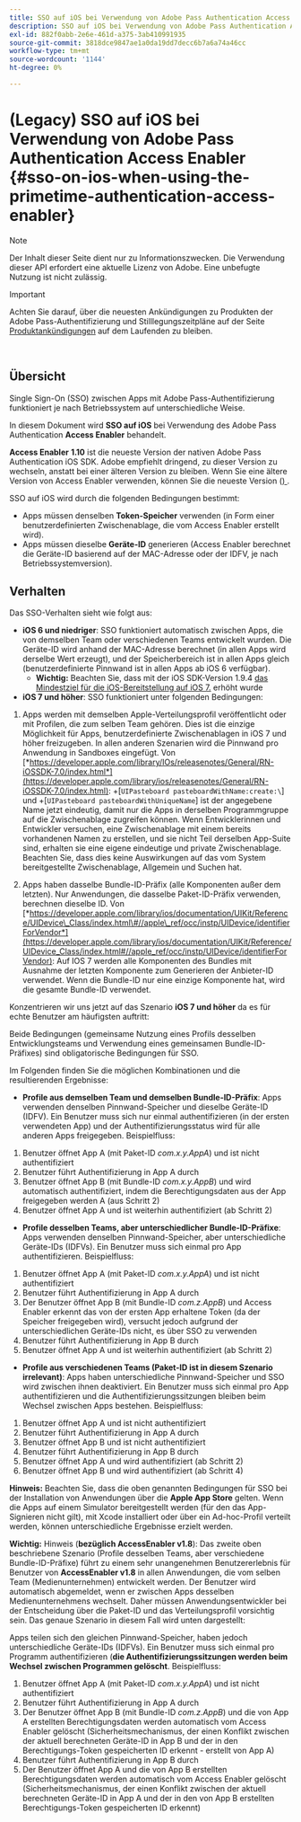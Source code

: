```yaml
---
title: SSO auf iOS bei Verwendung von Adobe Pass Authentication Access Enabler
description: SSO auf iOS bei Verwendung von Adobe Pass Authentication Access Enabler
exl-id: 882f0abb-2e6e-461d-a375-3ab410991935
source-git-commit: 3818dce9847ae1a0da19dd7decc6b7a6a74a46cc
workflow-type: tm+mt
source-wordcount: '1144'
ht-degree: 0%

---
```


# (Legacy) SSO auf iOS bei Verwendung von Adobe Pass Authentication Access Enabler {#sso-on-ios-when-using-the-primetime-authentication-access-enabler}

>[!NOTE]
>
>Der Inhalt dieser Seite dient nur zu Informationszwecken. Die Verwendung dieser API erfordert eine aktuelle Lizenz von Adobe. Eine unbefugte Nutzung ist nicht zulässig.

>[!IMPORTANT]
>
> Achten Sie darauf, über die neuesten Ankündigungen zu Produkten der Adobe Pass-Authentifizierung und Stilllegungszeitpläne auf der Seite [Produktankündigungen](/help/authentication/product-announcements.md) auf dem Laufenden zu bleiben.

</br>

## Übersicht

Single Sign-On (SSO) zwischen Apps mit Adobe Pass-Authentifizierung funktioniert je nach Betriebssystem auf unterschiedliche Weise.

In diesem Dokument wird **SSO auf iOS** bei Verwendung des Adobe Pass Authentication **Access Enabler** behandelt.

**Access Enabler** **1.10** ist die neueste Version der nativen Adobe Pass Authentication iOS SDK. Adobe empfiehlt dringend, zu dieser Version zu wechseln, anstatt bei einer älteren Version zu bleiben. Wenn Sie eine ältere Version von Access Enabler verwenden, können Sie die neueste Version ([) ](https://tve.zendesk.com/hc/en-us/articles/204963209-iOS-Native-AccessEnabler-Library).

SSO auf iOS wird durch die folgenden Bedingungen bestimmt:

- Apps müssen denselben **Token-Speicher** verwenden (in Form einer benutzerdefinierten Zwischenablage, die vom Access Enabler erstellt wird).
- Apps müssen dieselbe **Geräte-ID** generieren (Access Enabler berechnet die Geräte-ID basierend auf der MAC-Adresse oder der IDFV, je nach Betriebssystemversion).

## Verhalten

Das SSO-Verhalten sieht wie folgt aus:

- **iOS 6 und niedriger**: SSO funktioniert automatisch zwischen Apps, die von demselben Team oder verschiedenen Teams entwickelt wurden. Die Geräte-ID wird anhand der MAC-Adresse berechnet (in allen Apps wird derselbe Wert erzeugt), und der Speicherbereich ist in allen Apps gleich (benutzerdefinierte Pinnwand ist in allen Apps ab iOS 6 verfügbar).
   - **Wichtig:** Beachten Sie, dass mit der iOS SDK-Version 1.9.4 [das Mindestziel für die iOS-Bereitstellung auf iOS 7.](https://tve.zendesk.com/hc/en-us/articles/204963209-iOS-Native-AccessEnabler-Library) erhöht wurde
- **iOS 7 und höher**: SSO funktioniert unter folgenden Bedingungen:

1. Apps werden mit demselben Apple-Verteilungsprofil veröffentlicht oder mit Profilen, die zum selben Team gehören. Dies ist die einzige Möglichkeit für Apps, benutzerdefinierte Zwischenablagen in iOS 7 und höher freizugeben. In allen anderen Szenarien wird die Pinnwand pro Anwendung in Sandboxes eingefügt. Von [*https://developer.apple.com/library/IOs/releasenotes/General/RN-iOSSDK-7.0/index.html*](https://developer.apple.com/library/ios/releasenotes/General/RN-iOSSDK-7.0/index.html): \+\[`UIPasteboard pasteboardWithName:create:\`] und +\[`UIPasteboard pasteboardWithUniqueName`\] ist der angegebene Name jetzt eindeutig, damit nur die Apps in derselben Programmgruppe auf die Zwischenablage zugreifen können. Wenn Entwicklerinnen und Entwickler versuchen, eine Zwischenablage mit einem bereits vorhandenen Namen zu erstellen, und sie nicht Teil derselben App-Suite sind, erhalten sie eine eigene eindeutige und private Zwischenablage. Beachten Sie, dass dies keine Auswirkungen auf das vom System bereitgestellte Zwischenablage, Allgemein und Suchen hat.

1. Apps haben dasselbe Bundle-ID-Präfix (alle Komponenten außer dem letzten). Nur Anwendungen, die dasselbe Paket-ID-Präfix verwenden, berechnen dieselbe ID. Von [*https://developer.apple.com/library/ios/documentation/UIKit/Reference/UIDevice\_Class/index.html\#//apple\_ref/occ/instp/UIDevice/identifierForVendor*](https://developer.apple.com/library/ios/documentation/UIKit/Reference/UIDevice_Class/index.html#//apple_ref/occ/instp/UIDevice/identifierForVendor): Auf IOS 7 werden alle Komponenten des Bundles mit Ausnahme der letzten Komponente zum Generieren der Anbieter-ID verwendet. Wenn die Bundle-ID nur eine einzige Komponente hat, wird die gesamte Bundle-ID verwendet.

Konzentrieren wir uns jetzt auf das Szenario **iOS 7 und höher** da es für echte Benutzer am häufigsten auftritt:

Beide Bedingungen (gemeinsame Nutzung eines Profils desselben Entwicklungsteams und Verwendung eines gemeinsamen Bundle-ID-Präfixes) sind obligatorische Bedingungen für SSO.

Im Folgenden finden Sie die möglichen Kombinationen und die resultierenden Ergebnisse:

- **Profile aus demselben Team und demselben Bundle-ID-Präfix**: Apps verwenden denselben Pinnwand-Speicher und dieselbe Geräte-ID (IDFV). Ein Benutzer muss sich nur einmal authentifizieren (in der ersten verwendeten App) und der Authentifizierungsstatus wird für alle anderen Apps freigegeben. Beispielfluss:

1. Benutzer öffnet App A (mit Paket-ID *com.x.y.AppA*) und ist nicht authentifiziert
1. Benutzer führt Authentifizierung in App A durch
1. Benutzer öffnet App B (mit Bundle-ID *com.x.y.AppB*) und wird automatisch authentifiziert, indem die Berechtigungsdaten aus der App freigegeben werden
A (aus Schritt 2)
1. Benutzer öffnet App A und ist weiterhin authentifiziert (ab Schritt 2)



- **Profile desselben Teams, aber unterschiedlicher Bundle-ID-Präfixe**: Apps verwenden denselben Pinnwand-Speicher, aber unterschiedliche Geräte-IDs (IDFVs). Ein Benutzer muss sich einmal pro App authentifizieren. Beispielfluss:

1. Benutzer öffnet App A (mit Paket-ID *com.x.y.AppA*) und ist nicht authentifiziert
1. Benutzer führt Authentifizierung in App A durch
1. Der Benutzer öffnet App B (mit Bundle-ID *com.z.AppB*) und Access Enabler erkennt das von der ersten App erhaltene Token (da der Speicher freigegeben wird), versucht jedoch aufgrund der unterschiedlichen Geräte-IDs nicht, es über SSO zu verwenden
1. Benutzer führt Authentifizierung in App B durch
1. Benutzer öffnet App A und ist weiterhin authentifiziert (ab Schritt 2)



- **Profile aus verschiedenen Teams (Paket-ID ist in diesem Szenario irrelevant)**: Apps haben unterschiedliche Pinnwand-Speicher und SSO wird zwischen ihnen deaktiviert. Ein Benutzer muss sich einmal pro App authentifizieren und die Authentifizierungssitzungen bleiben beim Wechsel zwischen Apps bestehen. Beispielfluss:


1. Benutzer öffnet App A und ist nicht authentifiziert
1. Benutzer führt Authentifizierung in App A durch
1. Benutzer öffnet App B und ist nicht authentifiziert
1. Benutzer führt Authentifizierung in App B durch
1. Benutzer öffnet App A und wird authentifiziert (ab Schritt 2)
1. Benutzer öffnet App B und wird authentifiziert (ab Schritt 4)

**Hinweis:** Beachten Sie, dass die oben genannten Bedingungen für SSO bei der Installation von Anwendungen über die **Apple App Store** gelten. Wenn die Apps auf einem Simulator bereitgestellt werden (für den das App-Signieren nicht gilt), mit Xcode installiert oder über ein Ad-hoc-Profil verteilt werden, können unterschiedliche Ergebnisse erzielt werden.

**Wichtig:** Hinweis (**bezüglich AccessEnabler v1.8**): Das zweite oben beschriebene Szenario (Profile desselben Teams, aber verschiedene Bundle-ID-Präfixe) führt zu einem sehr unangenehmen Benutzererlebnis für Benutzer von **AccessEnabler v1.8** in allen Anwendungen, die vom selben Team (Medienunternehmen) entwickelt werden. Der Benutzer wird automatisch abgemeldet, wenn er zwischen Apps desselben Medienunternehmens wechselt. Daher müssen Anwendungsentwickler bei der Entscheidung über die Paket-ID und das Verteilungsprofil vorsichtig sein. Das genaue Szenario in diesem Fall wird unten dargestellt:

Apps teilen sich den gleichen Pinnwand-Speicher, haben jedoch unterschiedliche Geräte-IDs (IDFVs). Ein Benutzer muss sich einmal pro Programm authentifizieren (**die Authentifizierungssitzungen werden beim Wechsel zwischen Programmen gelöscht**. Beispielfluss:

1. Benutzer öffnet App A (mit Paket-ID *com.x.y.AppA*) und ist nicht authentifiziert
1. Benutzer führt Authentifizierung in App A durch
1. Der Benutzer öffnet App B (mit Bundle-ID *com.z.AppB*) und die von App A erstellten Berechtigungsdaten werden automatisch vom Access Enabler gelöscht (Sicherheitsmechanismus, der einen Konflikt zwischen der aktuell berechneten Geräte-ID in App B und der in den Berechtigungs-Token gespeicherten ID erkennt - erstellt von App A)
1. Benutzer führt Authentifizierung in App B durch
1. Der Benutzer öffnet App A und die von App B erstellten Berechtigungsdaten werden automatisch vom Access Enabler gelöscht (Sicherheitsmechanismus, der einen Konflikt zwischen der aktuell berechneten Geräte-ID in App A und der in den von App B erstellten Berechtigungs-Token gespeicherten ID erkennt)
